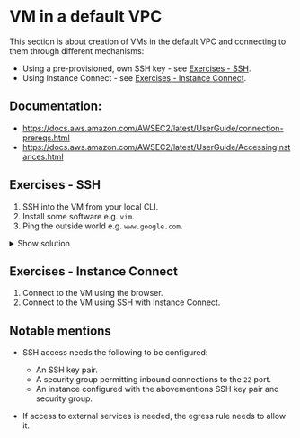 # VM in a default VPC

This section is about creation of VMs in the default VPC and connecting to them through different
mechanisms:

- Using a pre-provisioned, own SSH key - see [Exercises - SSH](#exercises-ssh).
- Using Instance Connect - see [Exercises - Instance Connect](#exercises-instance-connect).

## Documentation:

- https://docs.aws.amazon.com/AWSEC2/latest/UserGuide/connection-prereqs.html
- https://docs.aws.amazon.com/AWSEC2/latest/UserGuide/AccessingInstances.html

## Exercises - SSH

1. SSH into the VM from your local CLI.
1. Install some software e.g. `vim`.
1. Ping the outside world e.g. `www.google.com`.

<details>
  <summary>Show solution</summary>
  <p>

  ```bash
  # fetch the IP of your instance (assuming you only have one) and run SSH
  # note that the user might differ depending on the OS

  INSTANCE\_IP=$(aws ec2 describe-instances --query 'Reservations[*].Instances[*].{Name:PublicIpAddress}' --output text)
  ssh ubuntu@${INSTANCE_IP}

  sudo apt update && sudo apt install vim
  ping www.google.com
  ```

  </p>
</details>


## Exercises - Instance Connect

1. Connect to the VM using the browser.
1. Connect to the VM using SSH with Instance Connect.

## Notable mentions

- SSH access needs the following to be configured:

  - An SSH key pair.
  - A security group permitting inbound connections to the `22` port.
  - An instance configured with the abovementions SSH key pair and security group.

- If  access to external services is needed, the egress rule needs to allow it.
